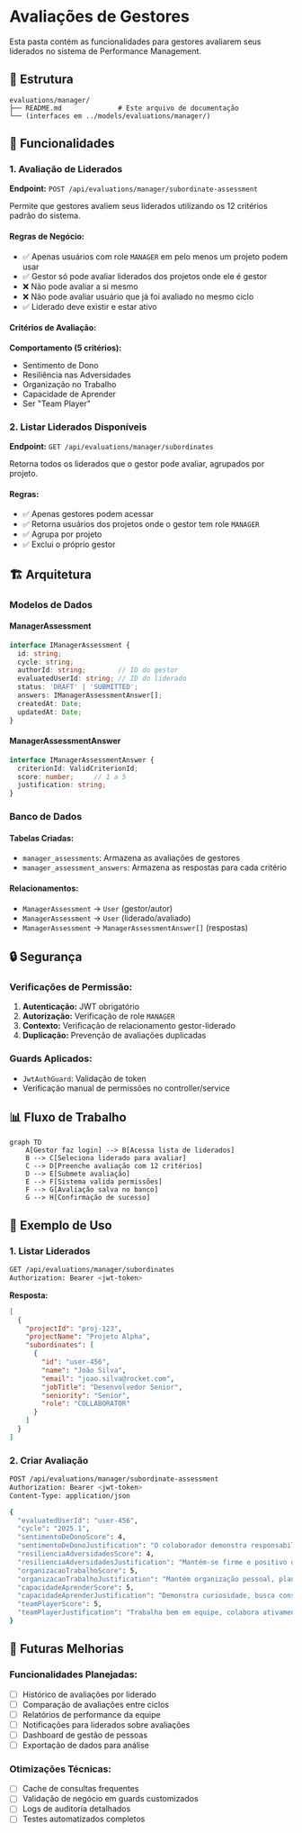 # Avaliações de Gestores

Esta pasta contém as funcionalidades para gestores avaliarem seus liderados no sistema de Performance Management.

## 📁 Estrutura

```
evaluations/manager/
├── README.md              # Este arquivo de documentação
└── (interfaces em ../models/evaluations/manager/)
```

## 🎯 Funcionalidades

### 1. Avaliação de Liderados
**Endpoint:** `POST /api/evaluations/manager/subordinate-assessment`

Permite que gestores avaliem seus liderados utilizando os 12 critérios padrão do sistema.

#### Regras de Negócio:
- ✅ Apenas usuários com role `MANAGER` em pelo menos um projeto podem usar
- ✅ Gestor só pode avaliar liderados dos projetos onde ele é gestor
- ❌ Não pode avaliar a si mesmo
- ❌ Não pode avaliar usuário que já foi avaliado no mesmo ciclo
- ✅ Liderado deve existir e estar ativo

#### Critérios de Avaliação:
**Comportamento (5 critérios):**
- Sentimento de Dono
- Resiliência nas Adversidades
- Organização no Trabalho
- Capacidade de Aprender
- Ser "Team Player"

### 2. Listar Liderados Disponíveis
**Endpoint:** `GET /api/evaluations/manager/subordinates`

Retorna todos os liderados que o gestor pode avaliar, agrupados por projeto.

#### Regras:
- ✅ Apenas gestores podem acessar
- ✅ Retorna usuários dos projetos onde o gestor tem role `MANAGER`
- ✅ Agrupa por projeto
- ✅ Exclui o próprio gestor

## 🏗️ Arquitetura

### Modelos de Dados

#### ManagerAssessment
```typescript
interface IManagerAssessment {
  id: string;
  cycle: string;
  authorId: string;        // ID do gestor
  evaluatedUserId: string; // ID do liderado
  status: 'DRAFT' | 'SUBMITTED';
  answers: IManagerAssessmentAnswer[];
  createdAt: Date;
  updatedAt: Date;
}
```

#### ManagerAssessmentAnswer
```typescript
interface IManagerAssessmentAnswer {
  criterionId: ValidCriterionId;
  score: number;     // 1 a 5
  justification: string;
}
```

### Banco de Dados

#### Tabelas Criadas:
- `manager_assessments`: Armazena as avaliações de gestores
- `manager_assessment_answers`: Armazena as respostas para cada critério

#### Relacionamentos:
- `ManagerAssessment` → `User` (gestor/autor)
- `ManagerAssessment` → `User` (liderado/avaliado)
- `ManagerAssessment` → `ManagerAssessmentAnswer[]` (respostas)

## 🔒 Segurança

### Verificações de Permissão:
1. **Autenticação:** JWT obrigatório
2. **Autorização:** Verificação de role `MANAGER`
3. **Contexto:** Verificação de relacionamento gestor-liderado
4. **Duplicação:** Prevenção de avaliações duplicadas

### Guards Aplicados:
- `JwtAuthGuard`: Validação de token
- Verificação manual de permissões no controller/service

## 📊 Fluxo de Trabalho

```mermaid
graph TD
    A[Gestor faz login] --> B[Acessa lista de liderados]
    B --> C[Seleciona liderado para avaliar]
    C --> D[Preenche avaliação com 12 critérios]
    D --> E[Submete avaliação]
    E --> F[Sistema valida permissões]
    F --> G[Avaliação salva no banco]
    G --> H[Confirmação de sucesso]
```

## 🧪 Exemplo de Uso

### 1. Listar Liderados
```bash
GET /api/evaluations/manager/subordinates
Authorization: Bearer <jwt-token>
```

**Resposta:**
```json
[
  {
    "projectId": "proj-123",
    "projectName": "Projeto Alpha",
    "subordinates": [
      {
        "id": "user-456",
        "name": "João Silva",
        "email": "joao.silva@rocket.com",
        "jobTitle": "Desenvolvedor Senior",
        "seniority": "Senior",
        "role": "COLLABORATOR"
      }
    ]
  }
]
```

### 2. Criar Avaliação
```bash
POST /api/evaluations/manager/subordinate-assessment
Authorization: Bearer <jwt-token>
Content-Type: application/json

{
  "evaluatedUserId": "user-456",
  "cycle": "2025.1",
  "sentimentoDeDonoScore": 4,
  "sentimentoDeDonoJustification": "O colaborador demonstra responsabilidade pelos resultados da equipe e toma iniciativa em projetos importantes.",
  "resilienciaAdversidadesScore": 4,
  "resilienciaAdversidadesJustification": "Mantém-se firme e positivo diante de desafios, adaptando-se bem a mudanças.",
  "organizacaoTrabalhoScore": 5,
  "organizacaoTrabalhoJustification": "Mantém organização pessoal, planeja bem as atividades e gerencia eficientemente o tempo.",
  "capacidadeAprenderScore": 5,
  "capacidadeAprenderJustification": "Demonstra curiosidade, busca constantemente novos conhecimentos e aplica o que aprende.",
  "teamPlayerScore": 5,
  "teamPlayerJustification": "Trabalha bem em equipe, colabora ativamente, compartilha conhecimento e ajuda colegas."
}
```

## 🚀 Futuras Melhorias

### Funcionalidades Planejadas:
- [ ] Histórico de avaliações por liderado
- [ ] Comparação de avaliações entre ciclos
- [ ] Relatórios de performance da equipe
- [ ] Notificações para liderados sobre avaliações
- [ ] Dashboard de gestão de pessoas
- [ ] Exportação de dados para análise

### Otimizações Técnicas:
- [ ] Cache de consultas frequentes
- [ ] Validação de negócio em guards customizados
- [ ] Logs de auditoria detalhados
- [ ] Testes automatizados completos 